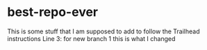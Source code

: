 # best-repo-ever
This is some stuff that I am supposed to add to follow the Trailhead instructions
Line 3: for new branch 1 this is what I changed